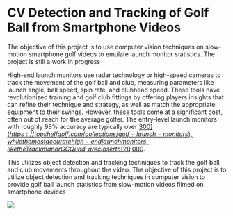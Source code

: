 # CV Detection and Tracking of Golf Ball from Smartphone Videos
The objective of this project is to use computer vision techniques on slow-motion smartphone golf videos to emulate launch monitor statistics.  The project is still a work in progress

High-end launch monitors use radar technology or high-speed cameras to track the movement of the golf ball and club, measuring parameters like launch angle, ball speed, spin rate, and clubhead speed. These tools have revolutionized training and golf club fittings by offering players insights that can refine their technique and strategy, as well as match the appropriate equipment to their swings. However, these tools come at a significant cost, often out of reach for the average golfer. The entry-level launch monitors with roughly 98% accuracy are typically over [$300](https://topshelfgolf.com/collections/golf-launch-monitors), while the most accurate high-end launch monitors, like the Trackman or GCQuad, are closer to [$20,000](https://topshelfgolf.com/collections/golf-launch-monitors).


This utilizes object detection and tracking techniques to track the golf ball and club movements throughout the video. 
The objective of this project is to utilize object detection and tracking techniques in computer vision to provide golf ball launch statistics from slow-motion videos filmed on smartphone devices





![](/images/_nlp_golfdata.png)
